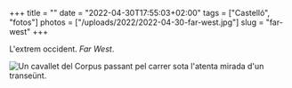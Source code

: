 +++
title = ""
date = "2022-04-30T17:55:03+02:00"
tags = ["Castelló", "fotos"]
photos = ["/uploads/2022/2022-04-30-far-west.jpg"]
slug = "far-west"
+++

L'extrem occident. *Far West*.

<img alt="Un cavallet del Corpus passant pel carrer sota l'atenta mirada d'un transeünt." src="/uploads/2022/2022-04-30-far-west.jpg">

